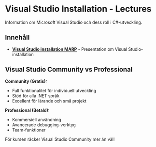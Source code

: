 # Visual Studio Installation - Lectures

Information om Microsoft Visual Studio och dess roll i C#-utveckling.

## Innehåll

- **[Visual Studio installation MARP](visual_studio_installation_marp.md)** - Presentation om Visual Studio-installation

## Visual Studio Community vs Professional

**Community (Gratis):**
- Full funktionalitet för individuell utveckling
- Stöd för alla .NET språk
- Excellent för lärande och små projekt

**Professional (Betald):**
- Kommersiell användning
- Avancerade debugging-verktyg
- Team-funktioner

För kursen räcker Visual Studio Community mer än väl!